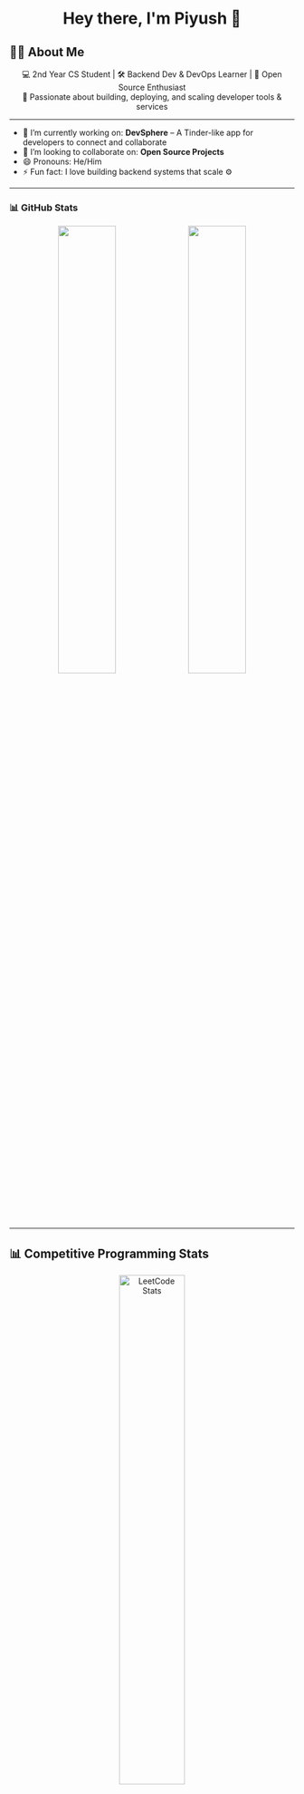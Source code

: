 
<!--
## Hi there 👋
**piyusdev2006/piyusdev2006** is a ✨ _special_ ✨ repository because its `README.md` (this file) appears on your GitHub profile.

Here are some ideas to get you started:

- 🔭 I’m currently working on ...
- 🌱 I’m currently learning ...
- 👯 I’m looking to collaborate on ...
- 🤔 I’m looking for help with ...
- 💬 Ask me about ...
- 📫 How to reach me: ...
- 😄 Pronouns: ...
- ⚡ Fun fact: ...
-->

<h1 align="center">Hey there, I'm Piyush 👋</h1>


## 🧑‍💻 About Me
<p align="center">
  💻 2nd Year CS Student | 🛠️ Backend Dev & DevOps Learner | 💬 Open Source Enthusiast <br/>
  🚀 Passionate about building, deploying, and scaling developer tools & services
</p>

---



- 🔭 I’m currently working on: **DevSphere** – A Tinder-like app for developers to connect and collaborate    
- 👯 I’m looking to collaborate on: **Open Source Projects**  
- 😄 Pronouns: He/Him  
- ⚡ Fun fact: I love building backend systems that scale ⚙️

---

### 📊 GitHub Stats

<p align="center">
  <img src="https://github-readme-stats.vercel.app/api?username=piyusdev2006&show_icons=true&theme=github_dark&hide_border=true" width="45%" />
  <img src="https://github-readme-stats.vercel.app/api/top-langs/?username=piyusdev2006&layout=compact&theme=github_dark&hide_border=true" width="45%" />
</p>

---

## 📊 Competitive Programming Stats

<p align="center">
  <a href="https://leetcode.com/Navi_2006/" target="_blank">
    <img src="https://leetcard.jacoblin.cool/Navi_2006?ext=activity&theme=dark&font=baloo&animation=true" width="48%" alt="LeetCode Stats">
  </a>
<!--   <a href="https://codeforces.com/profile/codewithnavi" target="_blank">
    <img src="https://cf-stats.vercel.app/api/codeforces?username=codewithnavi" width="48%" alt="Codeforces Stats">
  </a> -->
</p>


### 🛠️ Tech Stack

<p>
  <img src="https://img.shields.io/badge/Node.js-339933?style=flat&logo=node.js&logoColor=white" />
  <img src="https://img.shields.io/badge/Express.js-000000?style=flat&logo=express&logoColor=white" />
  <img src="https://img.shields.io/badge/MongoDB-47A248?style=flat&logo=mongodb&logoColor=white" />
  <img src="https://img.shields.io/badge/JWT-black?style=flat&logo=jsonwebtokens" />
  <img src="https://img.shields.io/badge/Docker-2496ED?style=flat&logo=docker&logoColor=white" />
  <img src="https://img.shields.io/badge/Linux-FCC624?style=flat&logo=linux&logoColor=black" />
  <img src="https://img.shields.io/badge/Git-F05032?style=flat&logo=git&logoColor=white" />
  <img src="https://img.shields.io/badge/Vercel-000000?style=flat&logo=vercel&logoColor=white" />
</p>

---

### 🔥 Streak Stats

<p align="center">
  <img src="https://github-readme-streak-stats.herokuapp.com?user=piyusdev2006&theme=dark&hide_border=true" />
</p>

---

### 🏆 GitHub Trophies

<p align="center">
  <img src="https://github-profile-trophy.vercel.app/?username=piyusdev2006&theme=onedark&no-frame=true&no-bg=true&margin-w=4" />
</p>

---

## 📈 Contribution Graph

[![Piyush’s github activity graph](https://github-readme-activity-graph.vercel.app/graph?username=piyusdev2006&theme=react-dark)](https://github.com/ashutosh00710/github-readme-activity-graph)

---

### 📦 Featured Projects

- 🚧 **DevTinder** – A networking platform for developers to connect, collaborate, and grow.  
  🔗 [View Project](https://github.com/piyusdev2006/devtinder)

---

### 🌐 Connect with Me

<p>
  <a href="https://twitter.com/t_s_me_Naveen" target="_blank">
    <img src="https://img.shields.io/badge/Twitter-1DA1F2?style=flat&logo=twitter&logoColor=white" />
  </a>
  <a href="https://github.com/piyusdev2006" target="_blank">
    <img src="https://img.shields.io/badge/GitHub-181717?style=flat&logo=github&logoColor=white" />
  </a>
  <a href="https://leetcode.com/Navi_2006" target="_blank">
    <img src="https://img.shields.io/badge/LeetCode-FFA116?style=flat&logo=leetcode&logoColor=black" />
  </a>
</p>

---

> 📌 “Made with ❤️ by Piyush — always building, always learning.”
